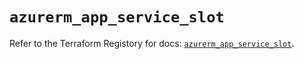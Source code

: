 # `azurerm_app_service_slot`

Refer to the Terraform Registory for docs: [`azurerm_app_service_slot`](https://www.terraform.io/docs/providers/azurerm/r/app_service_slot).

